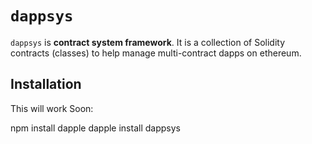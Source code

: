 `dappsys`
===

`dappsys` is **contract system framework**. It is a collection of Solidity contracts (classes) to help manage multi-contract dapps on ethereum.

Installation
---

This will work Soon:

  npm install dapple
  dapple install dappsys
